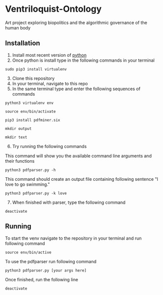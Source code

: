 # Ventriloquist-Ontology
Art project exploring biopolitics and the algorithmic governance of the human body

## Installation
1. Install most recent version of [python](https://www.python.org)
2. Once python is install type in the following commands in your terminal 

`sudo pip3 install virtualenv`

3. Clone this repository
4. In your terminal, navigate to this repo
5. In the same terminal type and enter the following sequences of commands

`python3 virtualenv env`

`source env/bin/activate`

`pip3 install pdfminer.six`

`mkdir output`

`mkdir text`


6. Try running the following commands

This command will show you the available command line arguments and their functions

`python3 pdfparser.py -h`

This command should create an output file containing following sentence "I love to go swimming."

`python3 pdfparser.py -k love`

7. When finished with parser, type the following command

`deactivate`

## Running 

To start the venv navigate to the repository in your terminal and run following command 

`source env/bin/active`

To use the pdfparser run following command 

`python3 pdfparser.py [your args here]`

Once finished, run the following line

`deactivate`

